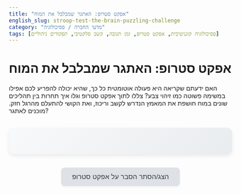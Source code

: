 ```yaml
---
title: "אפקט סטרופ: האתגר שמבלבל את המוח"
english_slug: stroop-test-the-brain-puzzling-challenge
category: "מדעי החברה / פסיכולוגיה"
tags: [פסיכולוגיה קוגניטיבית, אפקט סטרופ, זמן תגובה, קשב סלקטיבי, תפקודים ניהוליים]
---
```

# אפקט סטרופ: האתגר שמבלבל את המוח

האם ידעתם שקריאה היא פעולה אוטומטית כל כך, שהיא יכולה להפריע לכם אפילו במשימה פשוטה כמו זיהוי צבע? צללו לתוך אפקט סטרופ וגלו איך תחרות בין תהליכים שונים במוח חושפת את המאמץ הנדרש לקשב וריכוז, ואת הקושי להתעלם מהרגל חזק. מוכנים לאתגר?

<div id="stroop-app">
    <div id="game-container">
        <div id="word-display" class="word-transition"></div>
        <p id="instruction-text"></p>
        <p id="trial-counter"></p>
    </div>
    <div id="color-buttons">
        <button class="color-button" data-color="red">אדום</button>
        <button class="color-button" data-color="blue">כחול</button>
        <button class="color-button" data-color="green">ירוק</button>
        <button class="color-button" data-color="yellow">צהוב</button>
    </div>
    <div id="start-screen">
        <button id="start-button">התחל אתגר סטרופ</button>
    </div>
    <div id="results-screen">
        <h2>התוצאות שלכם:</h2>
        <p>ניסיונות שהושלמו: <span id="total-trials-count">0</span></p>
        <p>טעויות: <span id="error-count">0</span></p>
        <h3>זמן תגובה ממוצע (באלפיות השנייה):</h3>
        <p>תואם (מילה וצבע זהים): <span id="avg-rt-congruent">0</span> מ"ש</p>
        <p>לא תואם (מילה וצבע שונים): <span id="avg-rt-incongruent">0</span> מ"ש</p>
        <p id="results-summary"></p>
         <button id="restart-button">נסו שוב</button>
    </div>
</div>

<style>
/* משתני CSS לצבעים וטיפוגרפיה */
:root {
    --primary-blue: #007bff;
    --primary-darkblue: #0056b3;
    --success-green: #28a745;
    --danger-red: #dc3545;
    --warning-yellow: #ffc107; /* Using a lighter yellow for button, but word color will be #f0ad4e */
    --info-teal: #17a2b8;
    --background-light: #f8f9fa;
    --text-dark: #343a40;
    --text-muted: #6c757d;
    --card-background: #ffffff;
    --card-shadow: 0 4px 8px rgba(0,0,0,0.08);
    --border-light: #dee2e6;
}

#stroop-app {
    direction: rtl;
    font-family: 'Segoe UI', Roboto, 'Helvetica Neue', Arial, sans-serif;
    display: flex;
    flex-direction: column;
    align-items: center;
    padding: 30px;
    background: linear-gradient(135deg, var(--background-light), #e9ecef); /* Subtle gradient background */
    border-radius: 12px;
    box-shadow: var(--card-shadow);
    max-width: 600px;
    margin: 30px auto;
    overflow: hidden; /* Clean corners */
    color: var(--text-dark);
}

#game-container {
    text-align: center;
    margin-bottom: 30px;
    min-height: 180px; /* Ensure space */
    display: flex;
    flex-direction: column;
    align-items: center;
    justify-content: center;
    width: 100%;
}

#word-display {
    font-size: 5em; /* Slightly larger */
    font-weight: 900; /* Bolder */
    height: 1.5em; /* Fixed height */
    line-height: 1.5em; /* Center vertically */
    margin-bottom: 15px;
    text-shadow: 1px 1px 2px rgba(0,0,0,0.1); /* Subtle text shadow */
    opacity: 0; /* Start invisible for fade-in */
    transform: scale(0.9); /* Start slightly smaller */
}

.word-transition {
    transition: opacity 0.4s ease-out, transform 0.4s ease-out;
}

.word-visible {
     opacity: 1;
     transform: scale(1);
}

.word-correct {
    animation: flash-green 0.5s ease-in-out;
}

.word-incorrect {
    animation: flash-red 0.5s ease-in-out;
}

@keyframes flash-green {
    0%, 100% { color: inherit; }
    50% { color: var(--success-green); }
}

@keyframes flash-red {
    0%, 100% { color: inherit; }
    50% { color: var(--danger-red); }
}


#instruction-text {
    font-size: 1.3em; /* Larger instruction */
    color: var(--text-muted);
    margin-bottom: 15px;
    height: 1.5em; /* Reserve space */
}

#trial-counter {
    font-size: 1em;
    color: var(--text-muted);
    margin-top: 0;
    height: 1.5em; /* Reserve space */
}


#color-buttons {
    display: flex;
    justify-content: center;
    gap: 15px; /* Increased gap */
    margin-bottom: 30px;
    flex-wrap: wrap; /* Allow wrapping on small screens */
    width: 100%;
}

.color-button {
    padding: 18px 30px; /* Larger buttons */
    font-size: 1.2em;
    font-weight: bold;
    cursor: pointer;
    border: none;
    border-radius: 8px; /* More rounded corners */
    color: var(--card-background); /* White text */
    transition: background-color 0.3s ease, transform 0.1s ease, box-shadow 0.3s ease;
    box-shadow: 0 2px 4px rgba(0,0,0,0.1);
    min-width: 100px; /* Ensure minimum width */
}

.color-button[data-color="red"] { background-color: var(--danger-red); }
.color-button[data-color="blue"] { background-color: var(--primary-blue); }
.color-button[data-color="green"] { background-color: var(--success-green); }
.color-button[data-color="yellow"] { background-color: var(--warning-yellow); color: var(--text-dark); } /* Yellow button needs dark text */

.color-button:hover {
    opacity: 0.9;
    box-shadow: 0 4px 8px rgba(0,0,0,0.15);
}

.color-button:active {
    transform: scale(0.98); /* Press effect */
    box-shadow: 0 1px 2px rgba(0,0,0,0.2);
}

#start-screen, #results-screen {
    width: 100%;
    text-align: center;
    padding: 20px;
    background-color: var(--card-background);
    border-radius: 8px;
    box-shadow: 0 2px 4px rgba(0,0,0,0.05);
}

#start-button, #restart-button {
     padding: 15px 30px;
    font-size: 1.3em;
    cursor: pointer;
    border: none;
    border-radius: 8px;
    background-color: var(--info-teal); /* Info color for actions */
    color: white;
    transition: background-color 0.3s ease, transform 0.1s ease;
    box-shadow: 0 2px 4px rgba(0,0,0,0.1);
}

#start-button:hover, #restart-button:hover {
    background-color: #138496; /* Darker teal */
    box-shadow: 0 4px 8px rgba(0,0,0,0.15);
}

#start-button:active, #restart-button:active {
     transform: scale(0.98);
}

#results-screen h2 {
    margin-top: 0;
    color: var(--primary-blue);
    margin-bottom: 20px;
}

#results-screen p {
    font-size: 1.1em;
    margin-bottom: 10px;
    color: var(--text-dark);
}

#results-screen h3 {
     margin-top: 20px;
     margin-bottom: 10px;
     color: var(--text-muted);
     border-top: 1px solid var(--border-light);
     padding-top: 15px;
}

#results-summary {
    font-size: 1.2em;
    font-weight: bold;
    margin-top: 20px;
    color: var(--primary-blue);
}

#toggle-explanation {
    display: block;
    margin: 30px auto;
    padding: 12px 25px;
    font-size: 1.1em;
    cursor: pointer;
    border: none;
    border-radius: 8px;
    background-color: var(--border-light); /* Light gray for toggle */
    color: var(--text-dark);
    transition: background-color 0.3s ease, transform 0.1s ease;
    box-shadow: 0 2px 4px rgba(0,0,0,0.05);
}

#toggle-explanation:hover {
    background-color: #ced4da; /* Darker gray */
}

#toggle-explanation:active {
    transform: scale(0.98);
}


#explanation {
    direction: rtl;
    margin-top: 30px;
    padding: 25px;
    background-color: var(--card-background);
    border-radius: 12px;
    box-shadow: var(--card-shadow);
    line-height: 1.7;
    color: var(--text-dark);
}

#explanation h2 {
    color: var(--primary-blue);
    margin-bottom: 20px;
    border-bottom: 1px solid var(--border-light);
    padding-bottom: 10px;
}

#explanation h3 {
    color: var(--text-muted);
    margin-top: 25px;
    margin-bottom: 15px;
    font-size: 1.3em;
}

#explanation p, #explanation ul {
    font-size: 1.1em;
    color: var(--text-dark);
    margin-bottom: 15px;
}

#explanation ul {
    padding-right: 25px;
}

#explanation li {
    margin-bottom: 10px;
    line-height: 1.6;
}

/* Utility class for hiding elements */
.hidden {
    display: none;
}

/* State classes handled by JS */
#start-screen.active,
#game-container.active,
#color-buttons.active,
#results-screen.active {
    display: flex; /* Use flex to maintain layout */
    flex-direction: column;
    align-items: center;
    width: 100%;
}

/* Specific overrides for elements within active states */
#game-container.active #word-display {
     display: block; /* Word display is block within game container */
}
#game-container.active #instruction-text {
    display: block;
}
#game-container.active #trial-counter {
    display: block;
}

#color-buttons.active {
     display: flex; /* Buttons flex row */
}

#start-screen, #game-container, #results-screen, #color-buttons {
    display: none; /* Hide all by default */
}

</style>

<button id="toggle-explanation">הצג/הסתר הסבר על אפקט סטרופ</button>

<div id="explanation" class="hidden">
    <h2>אפקט סטרופ: כשהמוח חושב מהר מהמילים</h2>

    <h3>מהו אפקט סטרופ וכיצד הוא עובד?</h3>
    אפקט סטרופ הוא תופעה פסיכולוגית מרתקת שמדגימה את הקושי של המוח שלנו להתעלם ממידע אוטומטי (כמו קריאה) כשהוא מנסה להתמקד במידע אחר (כמו זיהוי צבע). בניסוי סטרופ הקלאסי, נדרשים המשתתפים לזהות את צבע הדיו שבו כתובה מילה, ולא לקרוא את המילה עצמה. כשיש קונפליקט – למשל, המילה "אדום" כתובה בצבע כחול – המוח "מתבלבל", ותהליך זיהוי הצבע מתעכב וגורם לזמן תגובה ארוך יותר ולעיתים גם ליותר טעויות.

    <h3>מדוע המוח "מתנגש" עם המילים? התיאוריות המובילות</h3>
    <p>אפקט סטרופ מוסבר על ידי מספר תיאוריות מרכזיות בפסיכולוגיה קוגניטיבית:</p>
    <ul>
        <li>**אוטומטיות מול בקרה:** קריאה אצל אנשים בוגרים היא תהליך אוטומטי מאוד ומהיר. זיהוי צבע, לעומת זאת, דורש יותר מאמץ קשבי ובקרה מודעת. כשיש קונפליקט, הקריאה האוטומטית מפריעה לבקרה הנדרשת לזיהוי הצבע הנכון.</li>
        <li>**מהירות עיבוד:** המוח מעבד את משמעות המילה מהר יותר משהוא מעבד את צבע הדיו. המידע המילולי המעובד ראשון יוצר "רעש" או הפרעה לתגובה המבוססת על צבע.</li>
        <li>**קשב סלקטיבי ועכבה:** המשימה דורשת קשב סלקטיבי למימד הצבע והיכולת לעכב את התגובה האוטומטית לקריאת המילה. מצב הקונפליקט במבחן סטרופ מחייב הפעלת מנגנוני בקרה קוגניטיביים חזקים יותר כדי לעצור את התגובה הלא רלוונטית.</li>
    </ul>

    <h3>אזורי מוח ורשתות קשב בפעולה</h3>
    <p>מחקרים מתקדמים מראים שאפקט סטרופ מערב אזורי מוח חיוניים לתפקודים ניהוליים:</p>
    <ul>
        <li>**קליפת המוח הקדם-מצחית (Prefrontal Cortex):** מרכז הבקרה של המוח. אזורים אלה, במיוחד בחלק הקדמי-צדדי, פעילים במיוחד במצבי קונפליקט ומסייעים בעכבת תגובות אוטומטיות ובהגברת הקשב למידע הרלוונטי.</li>
        <li>**קליפת החגורה הקדמית (Anterior Cingulate Cortex - ACC):** מתפקדת כמערכת ניטור שגיאות וקונפליקטים. ה-ACC מזהה את ההתנגשות בין התגובה האוטומטית לתגובה הנדרשת במבחן סטרופ, ומאותת לאזורים אחרים להגביר את המאמץ הקוגניטיבי.</li>
    </ul>

    <h3>יישומים בחיי היומיום ובפסיכולוגיה</h3>
    <p>מבחן סטרופ אינו רק הדגמה מעבדתית, הוא כלי חשוב:</p>
    <ul>
        <li>**הערכה קוגניטיבית:** משמש לאבחון קשיי קשב וריכוז (ADHD), פגיעות מוחיות, סכיזופרניה, דיכאון, והפרעות נוירולוגיות ופסיכיאטריות אחרות המשפיעות על תפקודים ניהוליים ובקרה קוגניטיבית.</li>
        <li>**הבנת התפתחות:** השיפור בביצועי סטרופ לאורך הילדות מדגים את ההתפתחות של יכולות הבקרה הקוגניטיבית במוח המתבגר.</li>
        <li>**חיי היומיום:** היכולת להתעלם ממידע מסיח (כמו קריאת שלטי חוצות בזמן נהיגה, או התעלמות מרעשי רקע בעבודה) קשורה למנגנונים הפועלים במבחן סטרופ.</li>
    </ul>

    <p>אז בפעם הבאה שתתקשו במבחן סטרופ, זכרו שאתם חווים ממקור ראשון את המאבק המורכב והמרתק שמתרחש כל הזמן בתוך המוח שלכם!</p>
</div>

<script>
document.addEventListener('DOMContentLoaded', () => {
    // DOM Elements
    const wordDisplay = document.getElementById('word-display');
    const instructionText = document.getElementById('instruction-text');
    const trialCounterDisplay = document.getElementById('trial-counter');
    const colorButtons = document.querySelectorAll('.color-button');
    const startButton = document.getElementById('start-button');
    const restartButton = document.getElementById('restart-button');
    const startScreen = document.getElementById('start-screen');
    const gameContainer = document.getElementById('game-container');
    const colorButtonsContainer = document.getElementById('color-buttons');
    const resultsScreen = document.getElementById('results-screen');
    const totalTrialsSpan = document.getElementById('total-trials-count');
    const errorCountSpan = document.getElementById('error-count');
    const avgRtCongruentSpan = document.getElementById('avg-rt-congruent');
    const avgRtIncongruentSpan = document.getElementById('avg-rt-incongruent');
    const resultsSummary = document.getElementById('results-summary');
    const toggleExplanationButton = document.getElementById('toggle-explanation');
    const explanationDiv = document.getElementById('explanation');

    // Configuration & State
    const colors = {
        red: { name: 'אדום', hex: '#dc3545' }, /* Using danger-red for word color */
        blue: { name: 'כחול', hex: '#007bff' }, /* Using primary-blue for word color */
        green: { name: 'ירוק', hex: '#28a745' }, /* Using success-green for word color */
        yellow: { name: 'צהוב', hex: '#f0ad4e' } /* Original darker yellow for word color */
    };
    const totalTrialsPerGame = 20;
    let gameState = 'start'; // 'start', 'playing', 'feedback', 'results'
    let trials = [];
    let currentTrial = null;
    let startTime = null;
    let trialCount = 0;

    // --- Game Logic ---

    function getRandomColorKey() {
        const colorKeys = Object.keys(colors);
        return colorKeys[Math.floor(Math.random() * colorKeys.length)];
    }

    function generateTrial() {
        const wordKey = getRandomColorKey(); // The color name to display as text
        const textColorKey = getRandomColorKey(); // The actual color of the text

        return {
            word: colors[wordKey].name,
            textColor: colors[textColorKey].hex,
            correctAnswer: textColorKey,
            isCongruent: wordKey === textColorKey
        };
    }

    function updateUIState() {
        // Hide all primary screens first
        startScreen.classList.remove('active');
        gameContainer.classList.remove('active');
        colorButtonsContainer.classList.remove('active');
        resultsScreen.classList.remove('active');

        // Hide specific elements within game container
        wordDisplay.classList.remove('word-visible', 'word-correct', 'word-incorrect');
        wordDisplay.textContent = '';
        instructionText.textContent = '';
        trialCounterDisplay.textContent = '';
        colorButtons.forEach(button => button.disabled = false); // Enable buttons for playing state

        switch (gameState) {
            case 'start':
                startScreen.classList.add('active');
                break;
            case 'playing':
                gameContainer.classList.add('active');
                colorButtonsContainer.classList.add('active');
                instructionText.textContent = 'לחץ על כפתור הצבע שבו כתובה המילה:';
                trialCounterDisplay.textContent = `ניסיון ${trialCount + 1} מתוך ${totalTrialsPerGame}`;
                break;
            case 'feedback':
                 gameContainer.classList.add('active');
                 colorButtonsContainer.classList.add('active');
                 // Buttons should be disabled temporarily during feedback
                 colorButtons.forEach(button => button.disabled = true);
                 // Word display will be updated by showFeedback
                 instructionText.textContent = '...'; // Indicate processing
                 trialCounterDisplay.textContent = `ניסיון ${trialCount} מתוך ${totalTrialsPerGame}`;
                break;
            case 'results':
                resultsScreen.classList.add('active');
                break;
        }
    }

    function displayTrial() {
        if (trialCount >= totalTrialsPerGame) {
            endGame();
            return;
        }

        gameState = 'playing';
        updateUIState();

        currentTrial = generateTrial();
        wordDisplay.textContent = currentTrial.word;
        wordDisplay.style.color = currentTrial.textColor; // Apply the ink color

        // Trigger entrance animation
        // Use a slight delay to ensure display property is set before transition
        requestAnimationFrame(() => {
            wordDisplay.classList.add('word-visible');
        });

        startTime = performance.now(); // Start timing right before word appears
    }

    function showFeedback(isCorrect) {
         gameState = 'feedback';
         colorButtons.forEach(button => button.disabled = true); // Disable buttons during feedback

         // Apply feedback animation
         wordDisplay.classList.remove('word-visible'); // Hide current word
         // Re-apply color for potential flash animation
         wordDisplay.style.color = currentTrial.textColor; // Ensure color is correct for flash

         // Use a tiny delay before applying flash class for reliable animation re-trigger
         setTimeout(() => {
            if (isCorrect) {
                wordDisplay.classList.add('word-correct');
            } else {
                wordDisplay.classList.add('word-incorrect');
            }
         }, 50); // Short delay

        // Delay before moving to the next trial
        setTimeout(() => {
            trialCount++;
            displayTrial(); // Move to the next trial or end game
        }, 800); // Show feedback for 800ms
    }


    function recordResponse(selectedColorKey) {
        if (gameState !== 'playing' || !currentTrial) return;

        const reactionTime = performance.now() - startTime;
        const isCorrect = selectedColorKey === currentTrial.correctAnswer;

        trials.push({
            ...currentTrial,
            reactionTime: reactionTime,
            isCorrect: isCorrect,
            trialNumber: trialCount + 1 // Record trial number
        });

        currentTrial = null; // Prevent double clicking

        showFeedback(isCorrect); // Show visual feedback and then proceed
    }

    function startGame() {
        trialCount = 0;
        trials = [];
        gameState = 'playing'; // Will be set back to 'playing' by displayTrial
        updateUIState(); // Transition from start/results to game layout
        displayTrial(); // Start the first trial
    }

    function endGame() {
        gameState = 'results';
        updateUIState();

        // Calculate results
        const correctTrials = trials.filter(t => t.isCorrect);
        const errors = trials.length - correctTrials.length;

        const congruentCorrectTrials = correctTrials.filter(t => t.isCongruent);
        const incongruentCorrectTrials = correctTrials.filter(t => !t.isCongruent);

        const avgRtCongruent = congruentCorrectTrials.length > 0
            ? congruentCorrectTrials.reduce((sum, t) => sum + t.reactionTime, 0) / congruentCorrectTrials.length
            : 0;

        const avgRtIncongruent = incongruentCorrectTrials.length > 0
            ? incongruentCorrectTrials.reduce((sum, t) => sum + t.reactionTime, 0) / incongruentCorrectTrials.length
            : 0;

        // Display results
        totalTrialsSpan.textContent = trials.length;
        errorCountSpan.textContent = errors;
        avgRtCongruentSpan.textContent = avgRtCongruent.toFixed(0);
        avgRtIncongruentSpan.textContent = avgRtIncongruent.toFixed(0);

        // Add results summary text
        let summaryText = '';
        if (avgRtIncongruent > avgRtCongruent * 1.1) { // Arbitrary threshold for significant difference
             summaryText = `כצפוי, זמן התגובה הממוצע שלכם היה ארוך יותר במצבים שבהם צבע הדיו לא התאים למילה (${avgRtIncongruent} מ"ש) לעומת מצבים תואמים (${avgRtCongruent} מ"ש). זוהי הדגמה קלאסית של אפקט סטרופ!`;
        } else if (avgRtIncongruent > 0 && avgRtIncongruent > avgRtCongruent) {
             summaryText = `זמן התגובה הממוצע שלכם היה מעט ארוך יותר במצבי אי-התאמה (${avgRtIncongruent} מ"ש) לעומת מצבים תואמים (${avgRtCongruent} מ"ש), כפי שצפוי באפקט סטרופ.`;
        } else if (trials.length > 0) {
             summaryText = `לא נצפה הבדל משמעותי בזמני התגובה בין מצבים תואמים ולא תואמים. ייתכן שאתם מהירים במיוחד בזיהוי צבע, או שזה דורש יותר ניסיונות כדי להבחין באפקט.`;
        } else {
            summaryText = `אין מספיק נתונים להצגת תוצאות.`;
        }
        resultsSummary.textContent = summaryText;
    }

    // --- Event Listeners ---

    startButton.addEventListener('click', startGame);
    restartButton.addEventListener('click', startGame);

    colorButtons.forEach(button => {
        button.addEventListener('click', () => {
            recordResponse(button.getAttribute('data-color'));
        });
    });

    toggleExplanationButton.addEventListener('click', () => {
        explanationDiv.classList.toggle('hidden');
        if (explanationDiv.classList.contains('hidden')) {
            toggleExplanationButton.textContent = 'הצג הסבר על אפקט סטרופ';
        } else {
             toggleExplanationButton.textContent = 'הסתר הסבר על אפקט סטרופ';
        }
    });

    // Initial state setup
    updateUIState(); // Set initial state to 'start'
});
</script>
```